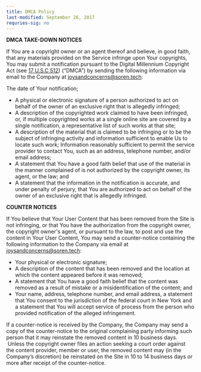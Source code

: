 ```yaml
---
title: DMCA Policy
last-modified: September 26, 2017
requries-sig: no
---
```


**DMCA TAKE-DOWN NOTICES**

If You are a copyright owner or an agent thereof and believe, in good faith, that any materials provided on the Service infringe upon Your copyrights, You may submit a notification pursuant to the Digital Millennium Copyright Act (see [17 U.S.C 512](https://www.law.cornell.edu/uscode/text/17/512)) (“DMCA”) by sending the following information via email to the Company at joysandconcerns@soren.tech:

The date of Your notification; 
- A physical or electronic signature of a person authorized to act on behalf of the owner of an exclusive right that is allegedly infringed; 
- A description of the copyrighted work claimed to have been infringed, or, if multiple copyrighted works at a single online site are covered by a single notification, a representative list of such works at that site; 
- A description of the material that is claimed to be infringing or to be the subject of infringing activity and information sufficient to enable Us to locate such work; 
Information reasonably sufficient to permit the service provider to contact You, such as an address, telephone number, and/or email address; 
- A statement that You have a good faith belief that use of the material in the manner complained of is not authorized by the copyright owner, its agent, or the law; and 
- A statement that the information in the notification is accurate, and under penalty of perjury, that You are authorized to act on behalf of the owner of an exclusive right that is allegedly infringed. 

**COUNTER NOTICES**

If You believe that Your User Content that has been removed from the Site is not infringing, or that You have the authorization from the copyright owner, the copyright owner's agent, or pursuant to the law, to post and use the content in Your User Content, You may send a counter-notice containing the following information to the Company via email at joysandconcerns@soren.tech:
- Your physical or electronic signature; 
- A description of the content that has been removed and the location at which the content appeared before it was removed; 
- A statement that You have a good faith belief that the content was removed as a result of mistake or a misidentification of the content; and 
- Your name, address, telephone number, and email address, a statement that You consent to the jurisdiction of the federal court in New York and a statement that You will accept service of process from the person who provided notification of the alleged infringement. 

If a counter-notice is received by the Company, the Company may send a copy of the counter-notice to the original complaining party informing such person that it may reinstate the removed content in 10 business days.  Unless the copyright owner files an action seeking a court order against the content provider, member or user, the removed content may (in the Company’s discretion) be reinstated on the Site in 10 to 14 business days or more after receipt of the counter-notice.
